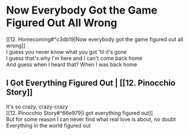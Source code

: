 # Now Everybody Got the Game Figured Out All Wrong

[[12. Homecoming#^c3db19|Now everybody got the game figured out all wrong]]  
I guess you never know what you got 'til it's gone  
I guess that's why I'm here and I can't come back home  
And guess when I heard that? When I was back home

## I Got Everything Figured Out | [[12.  Pinocchio Story]]

It's so crazy, crazy-crazy  
[[12.  Pinocchio Story#^66e979|I got everything figured out]]  
But for some reason I can never find what real love is about, no doubt  
Everything in the world figured out
